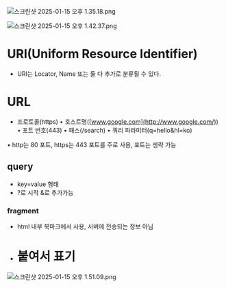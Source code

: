 ![스크린샷 2025-01-15 오후 1.35.18.png](https://prod-files-secure.s3.us-west-2.amazonaws.com/2a65dd92-1694-460a-a843-42f41adf38d8/56568df8-7dcc-407a-bf1b-f80f375ae4f5/%E1%84%89%E1%85%B3%E1%84%8F%E1%85%B3%E1%84%85%E1%85%B5%E1%86%AB%E1%84%89%E1%85%A3%E1%86%BA_2025-01-15_%E1%84%8B%E1%85%A9%E1%84%92%E1%85%AE_1.35.18.png)

![스크린샷 2025-01-15 오후 1.42.37.png](https://prod-files-secure.s3.us-west-2.amazonaws.com/2a65dd92-1694-460a-a843-42f41adf38d8/c92cc85c-21ab-4c42-bd20-1955e7e14be1/%E1%84%89%E1%85%B3%E1%84%8F%E1%85%B3%E1%84%85%E1%85%B5%E1%86%AB%E1%84%89%E1%85%A3%E1%86%BA_2025-01-15_%E1%84%8B%E1%85%A9%E1%84%92%E1%85%AE_1.42.37.png)

# URI(Uniform Resource Identifier)

- URI는 Locator, Name 또는 둘 다 추가로 분류될 수 있다.

# URL

- 프로토콜(https)
  • 호스트명([www.google.com](http://www.google.com/))
  • 포트 번호(443)
  • 패스(/search)
  • 쿼리 파라미터(q=hello&hl=ko)

• http는 80 포트, https는 443 포트를 주로 사용, 포트는 생략 가능

## query

- key=value 형태
- ?로 시작 &로 추가가능

### fragment

- html 내부 북마크에서 사용, 서버에 전송되는 정보 아님
- # 붙여서 표기

![스크린샷 2025-01-15 오후 1.51.09.png](https://prod-files-secure.s3.us-west-2.amazonaws.com/2a65dd92-1694-460a-a843-42f41adf38d8/ef5cb73c-69ed-4925-8753-4f80893ecc8a/%E1%84%89%E1%85%B3%E1%84%8F%E1%85%B3%E1%84%85%E1%85%B5%E1%86%AB%E1%84%89%E1%85%A3%E1%86%BA_2025-01-15_%E1%84%8B%E1%85%A9%E1%84%92%E1%85%AE_1.51.09.png)
